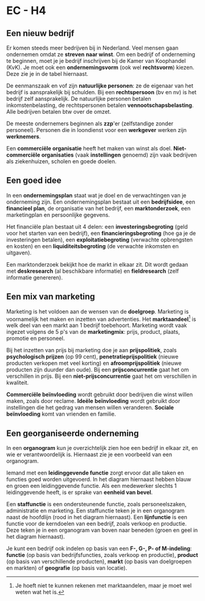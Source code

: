 # EC - H4

## Een nieuw bedrijf

Er komen steeds meer bedrijven bij in Nederland. Veel mensen gaan ondernemen omdat ze **streven naar winst**. Om een bedrijf of onderneming te beginnen, moet je je bedrijf inschrijven bij de Kamer van Koophandel (KvK). Je moet ook een **ondernemingsvorm** (ook wel **rechtsvorm**) kiezen. Deze zie je in de tabel hiernaast.

De eenmanszaak en vof zijn **natuurlijke personen**: ze de eigenaar van het bedrijf is aansprakelijk bij schulden. Bij een **rechtspersoon** (bv en nv) is het bedrijf zelf aansprakelijk. De natuurlijke personen betalen inkomstenbelasting, de rechtspersonen betalen **vennootschapsbelasting**. Alle bedrijven betalen btw over de omzet.

De meeste ondernemers beginnen als **zzp**'er (zelfstandige zonder personeel). Personen die in loondienst voor een **werkgever** werken zijn **werknemers**.

Een **commerciële organisatie** heeft het maken van winst als doel. **Niet-commerciële organisaties** (vaak **instellingen** genoemd) zijn vaak bedrijven als ziekenhuizen, scholen en goede doelen.

## Een goed idee

In een **ondernemingsplan** staat wat je doel en de verwachtingen van je onderneming zijn. Een ondernemingsplan bestaat uit een **bedrijfsidee**, een **financieel plan**, de organisatie van het bedrijf, een **marktonderzoek**, een marketingplan en persoonlijke gegevens.

Het financiële plan bestaat uit 4 delen: een **investeringsbegroting** (geld voor het starten van een bedrijf), een **financieringsbegroting** (hoe ga je de investeringen betalen), een **exploitatiebegroting** (verwachte opbrengsten en kosten) en een **liquiditeitsbegroting** (de verwachte inkomsten en uitgaven).

Een marktonderzoek bekijkt hoe de markt in elkaar zit. Dit wordt gedaan met **deskresearch** (al beschikbare informatie) en **fieldresearch** (zelf informatie genereren).

## Een mix van marketing

Marketing is het voldoen aan de wensen van de **doelgroep**. Marketing is voornamelijk het maken en inzetten van advertenties. Het **marktaandeel**[^1] is welk deel van een markt aan 1 bedrijf toebehoort. Marketing wordt vaak ingezet volgens de 5 p's van de **marketingmix**: prijs, product, plaats, promotie en personeel.

Bij het inzetten van prijs bij marketing doe je aan **prijspolitiek**, zoals **psychologisch prijzen** (op 99 cent), **penetratieprijspolitiek** (nieuwe producten verkopen met veel korting) en **afroomprijspolitiek** (nieuwe producten zijn duurder dan oude). Bij een **prijsconcurrentie** gaat het om verschillen in prijs. Bij een **niet-prijsconcurrentie** gaat het om verschillen in kwaliteit.

**Commerciële beïnvloeding** wordt gebruikt door bedrijven die winst willen maken, zoals door reclame. **Ideële** **beïnvloeding** wordt gebruikt door instellingen die het gedrag van mensen willen veranderen. **Sociale** **beïnvloeding** komt van vrienden en familie.

## Een georganiseerde onderneming

In een **organogram** kun je overzichtelijk zien hoe een bedrijf in elkaar zit, en wie er verantwoordelijk is. Hiernaast zie je een voorbeeld van een organogram.

Iemand met een **leidinggevende functie** zorgt ervoor dat alle taken en functies goed worden uitgevoerd. In het diagram hiernaast hebben blauw en groen een leidinggevende functie. Als een medewerker slechts 1 leidinggevende heeft, is er sprake van **eenheid van bevel**.

Een **staffunctie** is een ondersteunende functie, zoals personeelszaken, administratie en marketing. Een staffunctie teken je in een organogram naast de hoofdlijn (rood in het diagram hiernaast). Een **lijnfunctie** is een functie voor de kerndoelen van een bedrijf, zoals verkoop en productie. Deze teken je in een organogram van boven naar beneden (groen en geel in het diagram hiernaast).

Je kunt een bedrijf ook indelen op basis van een **F-, G-, P- of M-indeling**: **functie** (op basis van bedrijfsfuncties, zoals verkoop en productie), **product** (op basis van verschillende producten), **markt** (op basis van doelgroepen en markten) of **geografie** (op basis van locatie).

[^1]: Je hoeft niet te kunnen rekenen met marktaandelen, maar je moet wel weten wat het is.
